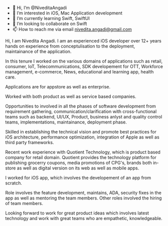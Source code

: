 - 👋 Hi, I’m @NiveditaAngadi
- 👀 I’m interested in iOS, Mac Application development 
- 🌱 I’m currently learning Swift, SwiftUI
- 💞️ I’m looking to collaborate on Swift 
- 📫 How to reach me via email nivedita.angadi@gmail.com

Hi, I am Nivedita Angadi. 
I am an experienced iOS developer over 12+ years hands on experience from conceptulisation to the deployment, maintainance of the application. 

In this tenure I worked on the various domains of applications such as retail, consumer, IoT, Telecommunications, SDK developement for OTT, Workforce management, e-commerce, News, educational and learning app, health care. 

Applications are for appstore as well as enterprise. 

Worked with both product as well as service based companies. 

Opportunities to involved in all the phases of software development from requirement gathering, 
communication/clarification with cross-functional teams such as backend, UI/UX, Product, business anlyst and quality control teams, implementations, maintainance, deployment phase. 

Skilled in establishing the technical vision and promote best practices for iOS architecture, performance optimization, integration of Apple as well as third party frameworks. 

Recent work experience with Quotient Technology, which is product based company for retail domain. Quotient provides the technology platform for 
publishing grocerry coupons, media promotions of CPG's, brands both in-store as well as digital version on its web as well as mobile apps. 

I worked for iOS app, which involves the developement of an app from scratch. 

Role involves the feature development, maintains, ADA, security fixes in the app as well as mentoring the team members.
Other roles involved the hiring of team members. 

Looking forward to work for great product ideas which involves latest technology and work with great teams who are empathetic, knowledgeable. 




<!---
NiveditaAngadi/NiveditaAngadi is a ✨ special ✨ repository because its `README.md` (this file) appears on your GitHub profile.
You can click the Preview link to take a look at your changes.
--->
